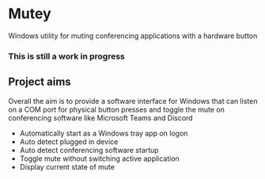 # Mutey
Windows utility for muting conferencing applications with a hardware button

### This is still a work in progress

## Project aims
Overall the aim is to provide a software interface for Windows that can listen on a COM port for physical button presses and toggle the mute on conferencing software like Microsoft Teams and Discord

- Automatically start as a Windows tray app on logon
- Auto detect plugged in device
- Auto detect conferencing software startup
- Toggle mute without switching active application
- Display current state of mute
